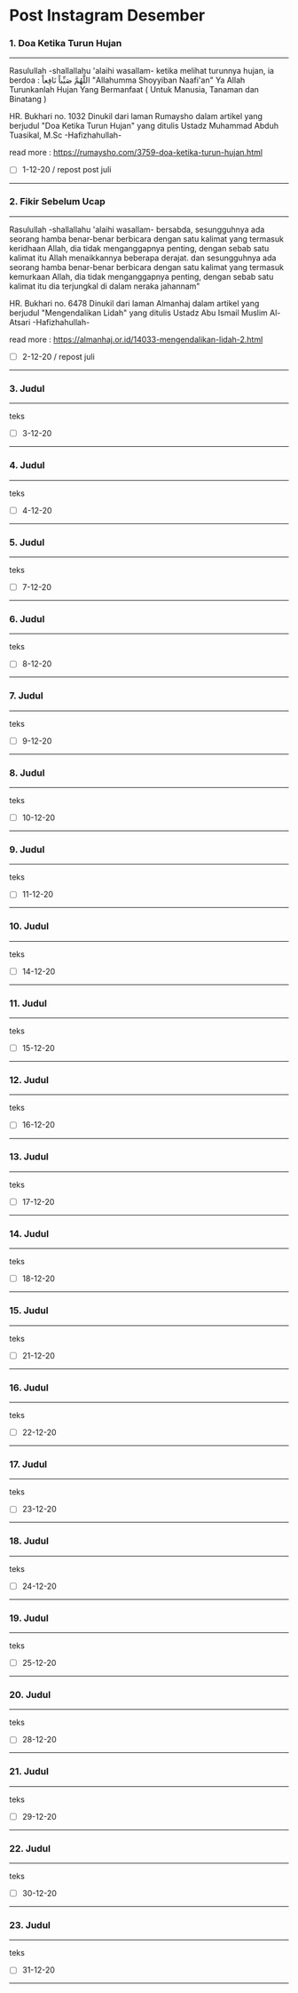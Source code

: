 # Post Instagram Desember

### 1. Doa Ketika Turun Hujan
___
Rasulullah -shallallahu 'alaihi wasallam- ketika melihat turunnya hujan, ia berdoa :
اللَّهُمَّ صَيِّباً نَافِعاً
"Allahumma Shoyyiban Naafi'an"
Ya Allah Turunkanlah Hujan Yang Bermanfaat
( Untuk Manusia, Tanaman dan Binatang )

HR. Bukhari no. 1032
Dinukil dari laman Rumaysho dalam artikel yang berjudul "Doa Ketika Turun Hujan" yang ditulis Ustadz Muhammad Abduh Tuasikal, M.Sc -Hafizhahullah-

read more :
https://rumaysho.com/3759-doa-ketika-turun-hujan.html

- [ ] 1-12-20 / repost post juli
___ 

### 2. Fikir Sebelum Ucap
___
Rasulullah -shallallahu 'alaihi wasallam- bersabda,
sesungguhnya ada seorang hamba benar-benar berbicara dengan satu kalimat yang termasuk keridhaan Allah, dia tidak menganggapnya penting, dengan sebab satu kalimat itu Allah menaikkannya beberapa derajat.
dan sesungguhnya ada seorang hamba benar-benar berbicara dengan satu kalimat yang termasuk kemurkaan Allah, dia tidak menganggapnya penting,
dengan sebab satu kalimat itu dia terjungkal di dalam neraka jahannam"

HR. Bukhari no. 6478
Dinukil dari laman Almanhaj dalam artikel yang berjudul "Mengendalikan Lidah"
yang ditulis Ustadz Abu Ismail Muslim Al-Atsari -Hafizhahullah-

read more :
https://almanhaj.or.id/14033-mengendalikan-lidah-2.html

- [ ] 2-12-20 / repost juli
___ 

### 3. Judul
___
teks


- [ ] 3-12-20
___ 

### 4. Judul
___
teks


- [ ] 4-12-20
___ 

### 5. Judul
___
teks


- [ ] 7-12-20
___ 

### 6. Judul
___
teks


- [ ] 8-12-20
___ 

### 7. Judul
___
teks


- [ ] 9-12-20
___ 

### 8. Judul
___
teks


- [ ] 10-12-20
___ 

### 9. Judul
___
teks


- [ ] 11-12-20
___ 

### 10. Judul
___
teks


- [ ] 14-12-20
___ 

### 11. Judul
___
teks


- [ ] 15-12-20
___ 

### 12. Judul
___
teks


- [ ] 16-12-20
___ 

### 13. Judul
___
teks


- [ ] 17-12-20
___ 

### 14. Judul
___
teks


- [ ] 18-12-20
___ 

### 15. Judul
___
teks


- [ ] 21-12-20
___ 

### 16. Judul
___
teks


- [ ] 22-12-20
___ 

### 17. Judul
___
teks


- [ ] 23-12-20
___ 

### 18. Judul
___
teks


- [ ] 24-12-20
___ 

### 19. Judul
___
teks


- [ ] 25-12-20
___ 

### 20. Judul
___
teks


- [ ] 28-12-20
___ 

### 21. Judul
___
teks


- [ ] 29-12-20
___ 

### 22. Judul
___
teks


- [ ] 30-12-20
___ 

### 23. Judul
___
teks


- [ ] 31-12-20
___ 

